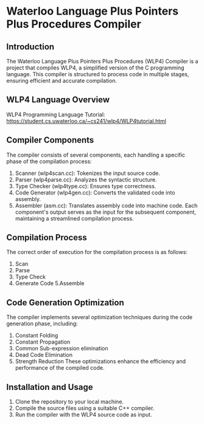 # Waterloo Language Plus Pointers Plus Procedures Compiler

## Introduction
The Waterloo Language Plus Pointers Plus Procedures (WLP4) Compiler is a project that compiles WLP4, a simplified version of the C programming language. This compiler is structured to process code in multiple stages, ensuring efficient and accurate compilation.

## WLP4 Language Overview
WLP4 Programming Language Tutorial: https://student.cs.uwaterloo.ca/~cs241/wlp4/WLP4tutorial.html

## Compiler Components 
The compiler consists of several components, each handling a specific phase of the compilation process:
1. Scanner (wlp4scan.cc): Tokenizes the input source code.
2. Parser (wlp4parse.cc): Analyzes the syntactic structure.
3. Type Checker (wlp4type.cc): Ensures type correctness.
4. Code Generator (wlp4gen.cc): Converts the validated code into assembly.
5. Assembler (asm.cc): Translates assembly code into machine code.
Each component's output serves as the input for the subsequent component, maintaining a streamlined compilation process.

## Compilation Process
The correct order of execution for the compilation process is as follows:
1. Scan
2. Parse
3. Type Check
4. Generate Code
5.Assemble

## Code Generation Optimization
The compiler implements several optimization techniques during the code generation phase, including:
1. Constant Folding  
2. Constant Propagation  
3. Common Sub-expression elimination  
4. Dead Code Elimination  
5. Strength Reduction
These optimizations enhance the efficiency and performance of the compiled code.

## Installation and Usage
1. Clone the repository to your local machine.
2. Compile the source files using a suitable C++ compiler.
3. Run the compiler with the WLP4 source code as input.
